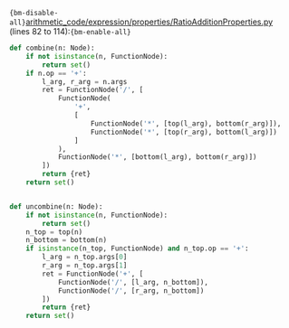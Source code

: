 `{bm-disable-all}`[arithmetic_code/expression/properties/RatioAdditionProperties.py](arithmetic_code/expression/properties/RatioAdditionProperties.py) (lines 82 to 114):`{bm-enable-all}`

```python
def combine(n: Node):
    if not isinstance(n, FunctionNode):
        return set()
    if n.op == '+':
        l_arg, r_arg = n.args
        ret = FunctionNode('/', [
            FunctionNode(
                '+',
                [
                    FunctionNode('*', [top(l_arg), bottom(r_arg)]),
                    FunctionNode('*', [top(r_arg), bottom(l_arg)])
                ]
            ),
            FunctionNode('*', [bottom(l_arg), bottom(r_arg)])
        ])
        return {ret}
    return set()


def uncombine(n: Node):
    if not isinstance(n, FunctionNode):
        return set()
    n_top = top(n)
    n_bottom = bottom(n)
    if isinstance(n_top, FunctionNode) and n_top.op == '+':
        l_arg = n_top.args[0]
        r_arg = n_top.args[1]
        ret = FunctionNode('+', [
            FunctionNode('/', [l_arg, n_bottom]),
            FunctionNode('/', [r_arg, n_bottom])
        ])
        return {ret}
    return set()
```